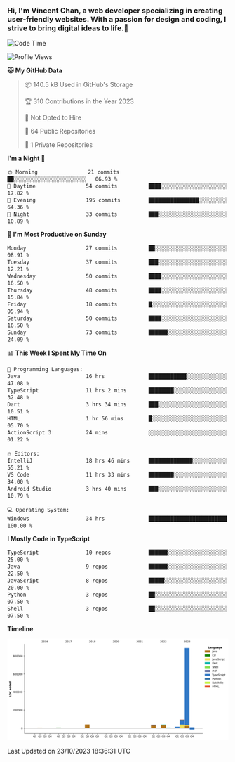 ### Hi, I'm Vincent Chan, a web developer specializing in creating user-friendly websites. With a passion for design and coding, I strive to bring digital ideas to life.👋

<!--
**hkvincent/hkvincent** is a ✨ _special_ ✨ repository because its `README.md` (this file) appears on your GitHub profile.

Here are some ideas to get you started:

- 🔭 I’m currently working on ...
- 🌱 I’m currently learning ...
- 👯 I’m looking to collaborate on ...
- 🤔 I’m looking for help with ...
- 💬 Ask me about ...
- 📫 How to reach me: ...
- 😄 Pronouns: ...
- ⚡ Fun fact: ...
-->
<!--START_SECTION:waka-->
![Code Time](http://img.shields.io/badge/Code%20Time-553%20hrs%2026%20mins-blue)

![Profile Views](http://img.shields.io/badge/Profile%20Views-0-blue)

**🐱 My GitHub Data** 

> 📦 140.5 kB Used in GitHub's Storage 
 > 
> 🏆 310 Contributions in the Year 2023
 > 
> 🚫 Not Opted to Hire
 > 
> 📜 64 Public Repositories 
 > 
> 🔑 1 Private Repositories 
 > 
**I'm a Night 🦉** 

```text
🌞 Morning                21 commits          ██░░░░░░░░░░░░░░░░░░░░░░░   06.93 % 
🌆 Daytime                54 commits          ████░░░░░░░░░░░░░░░░░░░░░   17.82 % 
🌃 Evening                195 commits         ████████████████░░░░░░░░░   64.36 % 
🌙 Night                  33 commits          ███░░░░░░░░░░░░░░░░░░░░░░   10.89 % 
```
📅 **I'm Most Productive on Sunday** 

```text
Monday                   27 commits          ██░░░░░░░░░░░░░░░░░░░░░░░   08.91 % 
Tuesday                  37 commits          ███░░░░░░░░░░░░░░░░░░░░░░   12.21 % 
Wednesday                50 commits          ████░░░░░░░░░░░░░░░░░░░░░   16.50 % 
Thursday                 48 commits          ████░░░░░░░░░░░░░░░░░░░░░   15.84 % 
Friday                   18 commits          █░░░░░░░░░░░░░░░░░░░░░░░░   05.94 % 
Saturday                 50 commits          ████░░░░░░░░░░░░░░░░░░░░░   16.50 % 
Sunday                   73 commits          ██████░░░░░░░░░░░░░░░░░░░   24.09 % 
```


📊 **This Week I Spent My Time On** 

```text
💬 Programming Languages: 
Java                     16 hrs              ████████████░░░░░░░░░░░░░   47.08 % 
TypeScript               11 hrs 2 mins       ████████░░░░░░░░░░░░░░░░░   32.48 % 
Dart                     3 hrs 34 mins       ███░░░░░░░░░░░░░░░░░░░░░░   10.51 % 
HTML                     1 hr 56 mins        █░░░░░░░░░░░░░░░░░░░░░░░░   05.70 % 
ActionScript 3           24 mins             ░░░░░░░░░░░░░░░░░░░░░░░░░   01.22 % 

🔥 Editors: 
IntelliJ                 18 hrs 46 mins      ██████████████░░░░░░░░░░░   55.21 % 
VS Code                  11 hrs 33 mins      ████████░░░░░░░░░░░░░░░░░   34.00 % 
Android Studio           3 hrs 40 mins       ███░░░░░░░░░░░░░░░░░░░░░░   10.79 % 

💻 Operating System: 
Windows                  34 hrs              █████████████████████████   100.00 % 
```

**I Mostly Code in TypeScript** 

```text
TypeScript               10 repos            ██████░░░░░░░░░░░░░░░░░░░   25.00 % 
Java                     9 repos             ██████░░░░░░░░░░░░░░░░░░░   22.50 % 
JavaScript               8 repos             █████░░░░░░░░░░░░░░░░░░░░   20.00 % 
Python                   3 repos             ██░░░░░░░░░░░░░░░░░░░░░░░   07.50 % 
Shell                    3 repos             ██░░░░░░░░░░░░░░░░░░░░░░░   07.50 % 
```



**Timeline**

![Lines of Code chart](https://raw.githubusercontent.com/hkvincent/hkvincent/main/assets/bar_graph.png)


 Last Updated on 23/10/2023 18:36:31 UTC
<!--END_SECTION:waka-->
